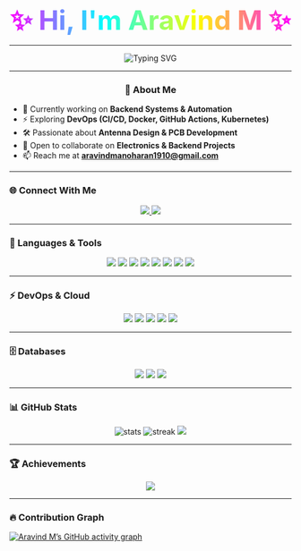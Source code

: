 <!-- Name with Gradient Animation -->
<p align="center">
  <span style="font-size: 48px; font-weight: bold; background: linear-gradient(90deg, #FF00FF, #00FFFF, #FFFF00, #FF00FF);
               -webkit-background-clip: text; color: transparent; animation: gradientAnimation 5s ease infinite;">
    ✨ Hi, I'm Aravind M ✨
  </span>
</p>

<style>
@keyframes gradientAnimation {
  0% { background-position: 0% 50%; }
  50% { background-position: 100% 50%; }
  100% { background-position: 0% 50%; }
}
</style>

---

<!-- Typing Roles -->
<p align="center">
  <img src="https://readme-typing-svg.herokuapp.com?font=Fira+Code&size=28&duration=3000&pause=1000&color=00F7FF&center=true&vCenter=true&width=600&lines=Antenna+Designer;PCB+Designer;Java+Programmer" alt="Typing SVG" />
</p>

---

<h3 align="center">🌟 About Me</h3>

- 🔭 Currently working on **Backend Systems & Automation**  
- ⚡ Exploring **DevOps (CI/CD, Docker, GitHub Actions, Kubernetes)**  
- 🛠️ Passionate about **Antenna Design & PCB Development**  
- 🤝 Open to collaborate on **Electronics & Backend Projects**  
- 📫 Reach me at **[aravindmanoharan1910@gmail.com](mailto:aravindmanoharan1910@gmail.com)**  

---

### 🌐 Connect With Me
<p align="center">
  <a href="https://www.linkedin.com/in/aravind-m-2364a4290" target="_blank">
    <img src="https://img.shields.io/badge/LinkedIn-%230A66C2.svg?&style=for-the-badge&logo=linkedin&logoColor=white"/>
  </a>
  <a href="mailto:aravindmanoharan1910@gmail.com" target="_blank">
    <img src="https://img.shields.io/badge/Gmail-%23EA4335.svg?&style=for-the-badge&logo=gmail&logoColor=white"/>
  </a>
</p>

---

### 🎨 Languages & Tools
<p align="center">
  <img src="https://img.shields.io/badge/C-blue?style=for-the-badge&logo=c&logoColor=white"/>
  <img src="https://img.shields.io/badge/C++-00599C?style=for-the-badge&logo=cplusplus&logoColor=white"/>
  <img src="https://img.shields.io/badge/Java-ED8B00?style=for-the-badge&logo=java&logoColor=white"/>
  <img src="https://img.shields.io/badge/Python-3776AB?style=for-the-badge&logo=python&logoColor=white"/>
  <img src="https://img.shields.io/badge/HTML5-E34F26?style=for-the-badge&logo=html5&logoColor=white"/>
  <img src="https://img.shields.io/badge/CSS3-1572B6?style=for-the-badge&logo=css3&logoColor=white"/>
  <img src="https://img.shields.io/badge/JavaScript-F7DF1E?style=for-the-badge&logo=javascript&logoColor=black"/>
  <img src="https://img.shields.io/badge/Node.js-43853D?style=for-the-badge&logo=node.js&logoColor=white"/>
</p>

---

### ⚡ DevOps & Cloud
<p align="center">
  <img src="https://img.shields.io/badge/Docker-2496ED?style=for-the-badge&logo=docker&logoColor=white"/>
  <img src="https://img.shields.io/badge/Kubernetes-326CE5?style=for-the-badge&logo=kubernetes&logoColor=white"/>
  <img src="https://img.shields.io/badge/GitHub%20Actions-2088FF?style=for-the-badge&logo=github-actions&logoColor=white"/>
  <img src="https://img.shields.io/badge/Azure-0078D4?style=for-the-badge&logo=microsoftazure&logoColor=white"/>
  <img src="https://img.shields.io/badge/CI/CD-FF1493?style=for-the-badge&logo=gitlab&logoColor=white"/>
</p>

---

### 🗄️ Databases
<p align="center">
  <img src="https://img.shields.io/badge/MySQL-005C84?style=for-the-badge&logo=mysql&logoColor=white"/>
  <img src="https://img.shields.io/badge/PostgreSQL-316192?style=for-the-badge&logo=postgresql&logoColor=white"/>
  <img src="https://img.shields.io/badge/MongoDB-4EA94B?style=for-the-badge&logo=mongodb&logoColor=white"/>
</p>

---

### 📊 GitHub Stats
<p align="center">
  <img src="https://github-readme-stats.vercel.app/api?username=YourGitHubUser&show_icons=true&theme=radical" alt="stats" />
  <img src="https://github-readme-streak-stats.herokuapp.com/?user=YourGitHubUser&theme=radical" alt="streak"/>
  <img src="https://github-readme-stats.vercel.app/api/top-langs/?username=YourGitHubUser&layout=compact&theme=radical"/>
</p>

---

### 🏆 Achievements
<p align="center">
  <img src="https://github-profile-trophy.vercel.app/?username=YourGitHubUser&theme=radical&no-frame=true&margin-w=10"/>
</p>

---

### 🔥 Contribution Graph
[![Aravind M’s GitHub activity graph](https://github-readme-activity-graph.vercel.app/graph?username=YourGitHubUser&theme=tokyo-night)](https://github.com/ashutosh00710/github-readme-activity-graph)
